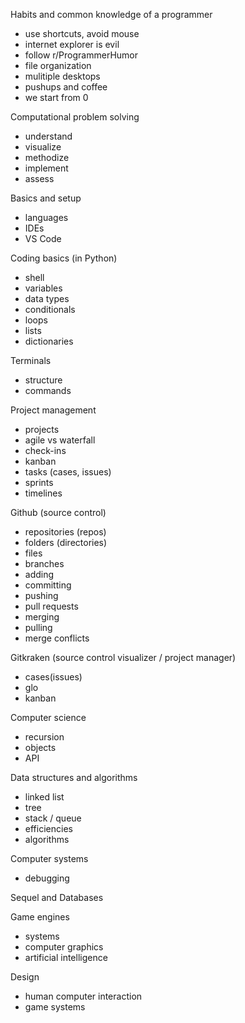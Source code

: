 Habits and common knowledge of a programmer
- use shortcuts, avoid mouse
- internet explorer is evil
- follow r/ProgrammerHumor
- file organization
- mulitiple desktops
- pushups and coffee
- we start from 0

Computational problem solving
- understand
- visualize
- methodize
- implement
- assess

Basics and setup
- languages
- IDEs
- VS Code

Coding basics (in Python)
- shell
- variables
- data types
- conditionals
- loops
- lists
- dictionaries

Terminals
- structure
- commands

Project management
- projects
- agile vs waterfall
- check-ins
- kanban
- tasks (cases, issues)
- sprints
- timelines

Github (source control)
- repositories (repos)
- folders (directories)
- files
- branches
- adding
- committing
- pushing
- pull requests
- merging
- pulling
- merge conflicts

Gitkraken (source control visualizer / project manager)
- cases(issues)
- glo
- kanban

Computer science
- recursion
- objects
- API

Data structures and algorithms
- linked list
- tree
- stack / queue
- efficiencies
- algorithms

Computer systems
- debugging

Sequel and Databases

Game engines
- systems
- computer graphics
- artificial intelligence

Design
- human computer interaction
- game systems
